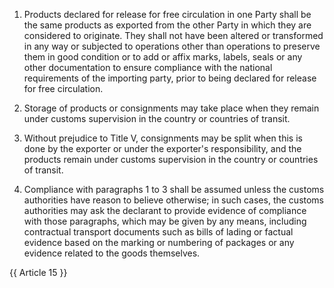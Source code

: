 1. Products declared for release for free circulation in one Party shall be the same products as exported from the other Party in which they are considered to originate. They shall not have been altered or transformed in any way or subjected to operations other than operations to preserve them in good condition or to add or affix marks, labels, seals or any other documentation to ensure compliance with the national requirements of the importing party, prior to being declared for release for free circulation.

2. Storage of products or consignments may take place when they remain under customs supervision in the country or countries of transit.

3. Without prejudice to Title V, consignments may be split when this is done by the exporter or under the exporter's responsibility, and the products remain under customs supervision in the country or countries of transit.

4. Compliance with paragraphs 1 to 3 shall be assumed unless the customs authorities have reason to believe otherwise; in such cases, the customs authorities may ask the declarant to provide evidence of compliance with those paragraphs, which may be given by any means, including contractual transport documents such as bills of lading or factual evidence based on the marking or numbering of packages or any evidence related to the goods themselves.

{{ Article 15 }}
